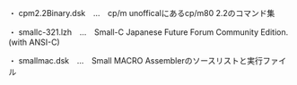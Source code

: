 ・ cpm2.2Binary.dsk　…　cp/m unofficalにあるcp/m80 2.2のコマンド集

・ smallc-321.lzh　…　Small-C Japanese Future Forum Community Edition.(with ANSI-C)

・ smallmac.dsk　…　Small MACRO Assemblerのソースリストと実行ファイル
 

